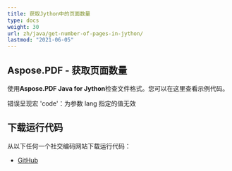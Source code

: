 ```yaml
---
title: 获取Jython中的页面数量
type: docs
weight: 30
url: zh/java/get-number-of-pages-in-jython/
lastmod: "2021-06-05"
---
```


## Aspose.PDF - 获取页面数量

使用**Aspose.PDF Java for Jython**检查文件格式。您可以在这里查看示例代码。

错误呈现宏 'code'：为参数 lang 指定的值无效

## 下载运行代码

从以下任何一个社交编码网站下载运行代码：

- [GitHub](https://github.com/aspose-pdf/Aspose.PDF-for-Java/releases)